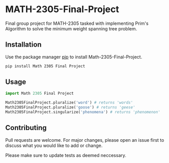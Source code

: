 # MATH-2305-Final-Project
 Final group project for MATH-2305 tasked with implementing Prim's Algorithm to solve the minimum weight spanning tree problem.
## Installation

Use the package manager [pip](https://pip.pypa.io/en/stable/) to install Math-2305-Final-Project.

```bash
pip install Math 2305 Final Project
```
## Usage

```python
import Math 2305 Final Project

Math2305FinalProject.pluralize('word') # returns 'words'
Math2305FinalProject.pluralize('goose') # returns 'geese'
Math2305FinalProject.singularize('phenomena') # returns 'phenomenon'
```
## Contributing
Pull requests are welcome. For major changes, please open an issue first to discuss what you would like to add or change.

Please make sure to update tests as deemed neccessary.
